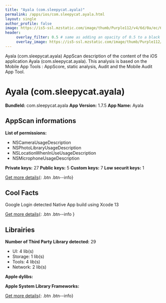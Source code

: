 ```yaml
---
title: "Ayala (com.sleepycat.ayala)"
permalink: /apps/ios/com.sleepycat.ayala.html
layout: single
author_profile: false
image: https://is5-ssl.mzstatic.com/image/thumb/Purple112/v4/6d/0a/ec/6d0aec89-f34d-43d7-15fb-5cd95d61e962/AppIcon-0-0-1x_U007emarketing-0-0-0-5-0-0-sRGB-0-0-0-GLES2_U002c0-512MB-85-220-0-0.png/512x512bb.jpg
header: 
     overlay_filter: 0.5 # same as adding an opacity of 0.5 to a black background
     overlay_image: https://is5-ssl.mzstatic.com/image/thumb/Purple112/v4/6d/0a/ec/6d0aec89-f34d-43d7-15fb-5cd95d61e962/AppIcon-0-0-1x_U007emarketing-0-0-0-5-0-0-sRGB-0-0-0-GLES2_U002c0-512MB-85-220-0-0.png/512x512bb.jpg
---
```

Ayala (com.sleepycat.ayala) AppScan description of the content of the iOS application Ayala (com.sleepycat.ayala). This analysis is based on the Mobile App Tools : AppScore, static analysis, Audit and the Mobile Audit App Tool.

# Ayala (com.sleepycat.ayala)

**BundleId:** com.sleepycat.ayala
**App Version:** 1.7.5
**App Name:** Ayala


## AppScan informations 

**List of permissions:** 
- NSCameraUsageDescription
- NSPhotoLibraryUsageDescription
- NSLocationWhenInUseUsageDescription
- NSMicrophoneUsageDescription
  
  
**Private keys:** 27
**Public keys:** 5
**Custom keys:** 7
**Low securit keys:** 1
  
[Get more details](/pricing.html){: .btn .btn--info}

## Cool Facts

Google Login detected
Native App
build using Xcode 13
  
[Get more details](/pricing.html){: .btn .btn--info }

## Librairies 
**Number of Third Party Library detected:** 29
- UI: 4 lib(s)
- Storage: 1 lib(s)
- Tools: 4 lib(s)
- Network: 2 lib(s)


**Apple dylibs:**


**Apple System Library Frameworks:**


  
[Get more details](/pricing.html){: .btn .btn--info}

